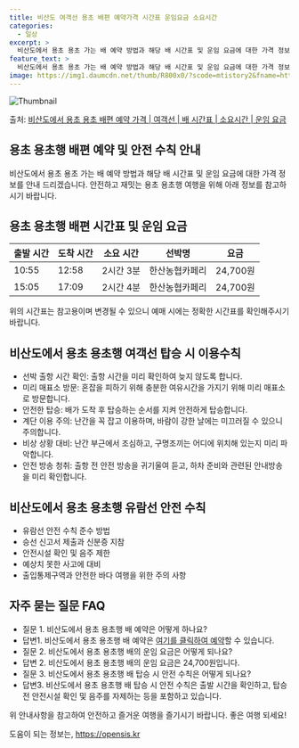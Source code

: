 ```yaml
---
title: 비산도 여객선 용초 배편 예약가격 시간표 운임요금 소요시간
categories:
  - 일상
excerpt: >
  비산도에서 용초 용초 가는 배 예약 방법과 해당 배 시간표 및 운임 요금에 대한 가격 정보를 안내 드리겠습니다. 안전하고 재밋는 용초 용초행 여행을 위해 아래 정보 참고하시기 바랍니다. 용초 용초행 배편 예약하기 👈 클릭비산도에서 용초 용초행 배 시간표출발 시간도착 시간소요 시간선박명요금10:5512:582시간 3분한산농협카페리24,700원15:0517:092시간 4분한산농협카페리24,700원용초 용초행 배편 예약하기 👈 클릭비산도에서 용초 용초행 여객선 탑승 시 이용수칙여객선을 이용할 때 꼭 알아두어야 할 이용수칙을 소개합니다. 중요한 내용선박 출항 시간 확인: 출항 시간을 미리 확인하여 늦지 않도록 합니다.미리 매표소 방문: 혼잡을 피하기 위해 충분한 여유시간을 가지기 위해 미리 매표소로 방문합니다...
feature_text: >
  비산도에서 용초 용초 가는 배 예약 방법과 해당 배 시간표 및 운임 요금에 대한 가격 정보를 안내 드리겠습니다. 안전하고 재밋는 용초 용초행 여행을 위해 아래 정보 참고하시기 바랍니다. 용초 용초행 배편 예약하기 👈 클릭비산도에서 용초 용초행 배 시간표출발 시간도착 시간소요 시간선박명요금10:5512:582시간 3분한산농협카페리24,700원15:0517:092시간 4분한산농협카페리24,700원용초 용초행 배편 예약하기 👈 클릭비산도에서 용초 용초행 여객선 탑승 시 이용수칙여객선을 이용할 때 꼭 알아두어야 할 이용수칙을 소개합니다. 중요한 내용선박 출항 시간 확인: 출항 시간을 미리 확인하여 늦지 않도록 합니다.미리 매표소 방문: 혼잡을 피하기 위해 충분한 여유시간을 가지기 위해 미리 매표소로 방문합니다...
image: https://img1.daumcdn.net/thumb/R800x0/?scode=mtistory2&fname=https%3A%2F%2Fblog.kakaocdn.net%2Fdn%2FJBZtG%2FbtsHB3HWgzm%2FtYjpMS1TfxI6UUsPjVziGk%2Fimg.webp
---
```


![Thumbnail](https://img1.daumcdn.net/thumb/R800x0/?scode=mtistory2&fname=https%3A%2F%2Fblog.kakaocdn.net%2Fdn%2FJBZtG%2FbtsHB3HWgzm%2FtYjpMS1TfxI6UUsPjVziGk%2Fimg.webp)

<p>출처: <a href="https://opensis.kr/entry/%EB%B9%84%EC%82%B0%EB%8F%84%EC%97%90%EC%84%9C-%EC%9A%A9%EC%B4%88-%EC%9A%A9%EC%B4%88-%EB%B0%B0%ED%8E%B8-%EC%98%88%EC%95%BD-%EA%B0%80%EA%B2%A9-%EC%97%AC%EA%B0%9D%EC%84%A0-%EB%B0%B0-%EC%8B%9C%EA%B0%84%ED%91%9C-%EC%86%8C%EC%9A%94%EC%8B%9C%EA%B0%84-%EC%9A%B4%EC%9E%84-%EC%9A%94%EA%B8%88" rel="dofollow">비산도에서 용초 용초 배편 예약 가격 | 여객선 | 배 시간표 | 소요시간 | 운임 요금</a> </p>

## 용초 용초행 배편 예약 및 안전 수칙 안내

비산도에서 용초 용초 가는 배 예약 방법과 해당 배 시간표 및 운임 요금에 대한 가격 정보를 안내 드리겠습니다. 안전하고 재밋는 용초 용초행
여행을 위해 아래 정보를 참고하시기 바랍니다.

## 용초 용초행 배편 시간표 및 운임 요금

**출발 시간** | **도착 시간** | **소요 시간** | **선박명** | **요금**  
---|---|---|---|---  
10:55 | 12:58 | 2시간 3분 | 한산농협카페리 | 24,700원  
15:05 | 17:09 | 2시간 4분 | 한산농협카페리 | 24,700원  
  
위의 시간표는 참고용이며 변경될 수 있으니 예매 시에는 정확한 시간표를 확인해주시기 바랍니다.

## 비산도에서 용초 용초행 여객선 탑승 시 이용수칙

  * 선박 출항 시간 확인: 출항 시간을 미리 확인하여 늦지 않도록 합니다.
  * 미리 매표소 방문: 혼잡을 피하기 위해 충분한 여유시간을 가지기 위해 미리 매표소로 방문합니다.
  * 안전한 탑승: 배가 도착 후 탑승하는 순서를 지켜 안전하게 탑승합니다.
  * 계단 이용 주의: 난간을 꼭 잡고 이용하며, 바람이 강한 날에는 미끄러질 수 있으니 주의합니다.
  * 비상 상황 대비: 난간 부근에서 조심하고, 구명조끼는 어디에 위치해 있는지 미리 파악합니다.
  * 안전 방송 청취: 출항 전 안전 방송을 귀기울여 듣고, 하차 준비와 관련된 안내방송을 미리 확인합니다.

## 비산도에서 용초 용초행 유람선 안전 수칙

  * 유람선 안전 수칙 준수 방법
  * 승선 신고서 제출과 신분증 지참
  * 안전시설 확인 및 음주 제한
  * 예상치 못한 사고에 대비
  * 출입통제구역과 안전한 바다 여행을 위한 주의 사항

## 자주 묻는 질문 FAQ

  * 질문 1. 비산도에서 용초 용초행 배 예약은 어떻게 하나요?
  * 답변1. 비산도에서 용초 용초행 배 예약은 [여기를 클릭하여 예약](예약링크)할 수 있습니다.
  * 질문 2. 비산도에서 용초 용초행 배의 운임 요금은 어떻게 되나요?
  * 답변 2. 비산도에서 용초 용초행 배의 운임 요금은 24,700원입니다.
  * 질문 3. 비산도에서 용초 용초행 배 탑승 시 안전 수칙은 어떻게 되나요?
  * 답변3. 비산도에서 용초 용초행 배 탑승 시 안전 수칙은 출발 시간을 확인하고, 탑승 전 안전시설 확인 및 음주를 자제하는 등을 포함하고 있습니다.

위 안내사항을 참고하여 안전하고 즐거운 여행을 즐기시기 바랍니다. 좋은 여행 되세요!

 

도움이 되는 정보는, <a href="https://opensis.kr" rel="dofollow">https://opensis.kr</a>


